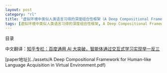 ```yaml
---
layout: post
category: "rl"
title: "虚拟环境中类似人类语言习得的深度组合性框架（A Deep Compositional Framework for Human-like Language Acquisition in Virtual Environment）"
tags: [虚拟环境中类似人类语言习得的深度组合性框架, A Deep Compositional Framework for Human-like Language Acquisition in Virtual Environment, ]
---
```


目录

<!-- TOC -->


<!-- /TOC -->

中文翻译：[知乎专栏：百度通用 AI 大突破，智能体通过交互式学习实现举一反三](https://zhuanlan.zhihu.com/p/26120297)

[paper地址](../assets/A Deep Compositional Framework for Human-like Language Acquisition in Virtual Environment.pdf)

